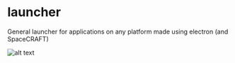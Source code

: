 # launcher
General launcher for applications on any platform made using electron (and SpaceCRAFT)

![alt text](https://raw.githubusercontent.com/Henrynaut/launcher/tree/master/launcherv1.PNG)
